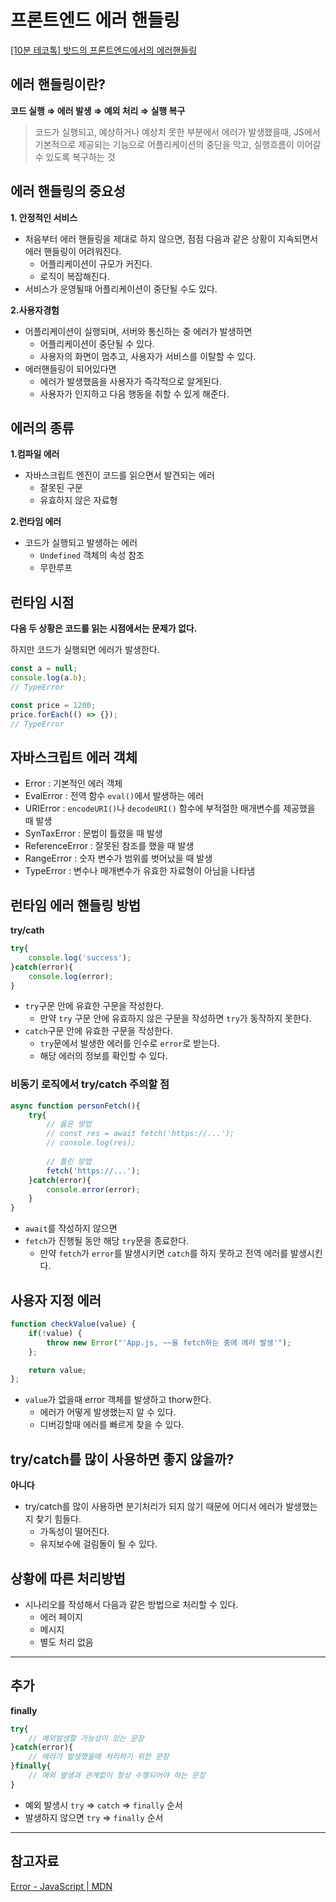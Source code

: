 # 프론트엔드 에러 핸들링

[[10분 테코톡] 밧드의 프론트엔드에서의 에러핸들링](https://www.youtube.com/watch?v=hQekqGONSlY&list=PLkfxusmKmLsNDGmER2tmrslpPOTfKhE7j&index=107)

## 에러 핸들링이란?

**코드 실행 ⇒ 에러 발생 ⇒ 예외 처리 ⇒ 실행 복구**

> 코드가 실행되고, 예상하거나 예상치 못한 부분에서 에러가 발생했을때, JS에서 기본적으로 제공되는 기능으로 어플리케이션의 중단을 막고, 실행흐름이 이어갈 수 있도록 복구하는 것
> 

## 에러 핸들링의 중요성

**1. 안정적인 서비스**

- 처음부터 에러 핸들링을 제대로 하지 않으면, 점점 다음과 같은 상황이 지속되면서 에러 핸들링이 어려워진다.
    - 어플리케이션이 규모가 커진다.
    - 로직이 복잡해진다.
- 서비스가 운영될때 어플리케이션이 중단될 수도 있다.

**2.사용자경험**

- 어플리케이션이 실행되며, 서버와 통신하는 중 에러가 발생하면
    - 어플리케이션이 중단될 수 있다.
    - 사용자의 화면이 멈추고, 사용자가 서비스를 이탈할 수 있다.
- 에러핸들링이 되어있다면
    - 에러가 발생했음을 사용자가 즉각적으로 알게된다.
    - 사용자가 인지하고 다음 행동을 취할 수 있게 해준다.

## 에러의 종류

**1.컴파일 에러**

- 자바스크립트 엔진이 코드를 읽으면서 발견되는 에러
    - 잘못된 구문
    - 유효하지 않은 자료형

**2.런타임 에러**

- 코드가 실행되고 발생하는 에러
    - `Undefined` 객체의 속성 참조
    - 무한루프

## 런타임 시점

**다음 두 상황은 코드를 읽는 시점에서는 문제가 없다.**

하지만 코드가 실행되면 에러가 발생한다.

```jsx
const a = null;
console.log(a.b);
// TypeError
```

```jsx
const price = 1200;
price.forEach(() => {});
// TypeError
```

## 자바스크립트 에러 객체

- Error : 기본적인 에러 객체
- EvalError : 전역 함수 `eval()`에서 발생하는 에러
- URIError : `encodeURI()`나 `decodeURI()` 함수에 부적절한 매개변수를 제공했을 때 발생
- SynTaxError : 문법이 틀렸을 때 발생
- ReferenceError : 잘못된 참조를 했을 때 발생
- RangeError : 숫자 변수가 범위를 벗어났을 때 발생
- TypeError : 변수나 매개변수가 유효한 자료형이 아님을 나타냄

## 런타임 에러 핸들링 방법

**try/cath**

```jsx
try{
	console.log('success');
}catch(error){
	console.log(error);
}
```

- `try`구문 안에 유효한 구문을 작성한다.
    - 만약 `try` 구문 안에 유효하지 않은 구문을 작성하면 `try`가 동작하지 못한다.
- `catch`구문 안에 유효한 구문을 작성한다.
    - `try`문에서 발생한 에러를 인수로 `error`로 받는다.
    - 해당 에러의 정보를 확인할 수 있다.
    

### 비동기 로직에서 try/catch 주의할 점

```jsx
async function personFetch(){
	try{
		// 옳은 방법
		// const res = await fetch('https://...');
		// console.log(res);
	
		// 틀린 방법
		fetch('https://...');
	}catch(error){
		console.error(error);
	}
}
```

- `await`를 작성하지 않으면
- `fetch`가 진행될 동안 해당 `try`문을 종료한다.
    - 만약 `fetch`가 `error`를 발생시키면 `catch`를 하지 못하고 전역 에러를 발생시킨다.

## 사용자 지정 에러

```jsx
function checkValue(value) {
	if(!value) {
		throw new Error("'App.js, ~~을 fetch하는 중에 에러 발생'");
	};

	return value;
};
```

- `value`가 없을때 error 객체를 발생하고 thorw한다.
    - 에러가 어떻게 발생했는지 알 수 있다.
    - 디버깅할때 에러를 빠르게 찾을 수 있다.

## try/catch를 많이 사용하면 좋지 않을까?

**아니다**

- try/catch를 많이 사용하면 분기처리가 되지 않기 때문에 어디서 에러가 발생했는지 찾기 힘들다.
    - 가독성이 떨어진다.
    - 유지보수에 걸림돌이 될 수 있다.

## 상황에 따른 처리방법

- 시나리오를 작성해서 다음과 같은 방법으로 처리할 수 있다.
    - 에러 페이지
    - 메시지
    - 별도 처리 없음

---

## 추가

**finally**

```jsx
try{
	// 예외발생할 가능성이 있는 문장
}catch(error){
	// 에러가 발생했을때 처리하기 위한 문장
}finally{
	// 예외 발생과 관계없이 항상 수행되어야 하는 문장
}
```

- 예외 발생시 `try` ⇒ `catch` ⇒ `finally` 순서
- 발생하지 않으면 `try` ⇒ `finally` 순서

---

## 참고자료

[Error - JavaScript | MDN](https://developer.mozilla.org/ko/docs/Web/JavaScript/Reference/Global_Objects/Error)